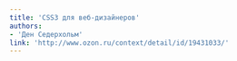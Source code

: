 ```yaml
---
title: 'CSS3 для веб-дизайнеров'
authors:
- 'Ден Седерхольм'
link: 'http://www.ozon.ru/context/detail/id/19431033/'
---
```

